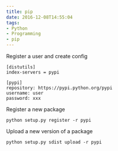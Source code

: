 ```yaml
---
title: pip
date: 2016-12-08T14:55:04
tags:
- Python
- Programming
- pip
---
```


Register a user and create config

    [distutils]
    index-servers = pypi

    [pypi]
    repository: https://pypi.python.org/pypi
    username: user
    password: xxx

Register a new package

    python setup.py register -r pypi

Upload a new version of a package

    python setup.py sdist upload -r pypi